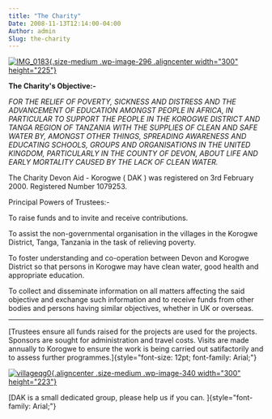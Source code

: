 ```yaml
---
title: "The Charity"
Date: 2008-11-13T12:14:00-04:00
Author: admin
Slug: the-charity
---
```


[![IMG_0183](http://167.99.46.106/wp-content/uploads/2013/07/IMG_0183-300x225.jpg){.size-medium .wp-image-296 .aligncenter width="300" height="225"}](http://167.99.46.106/wp-content/uploads/2013/07/IMG_0183.jpg)

**The Charity's Objective:-**

*FOR THE RELIEF OF POVERTY, SICKNESS AND DISTRESS AND THE ADVANCEMENT OF EDUCATION AMONGST PEOPLE IN AFRICA, IN PARTICULAR TO SUPPORT THE PEOPLE IN THE KOROGWE DISTRICT AND TANGA REGION OF TANZANIA WITH THE SUPPLIES OF CLEAN AND SAFE WATER BY, AMONGST OTHER THINGS, SPREADING AWARENESS AND EDUCATING SCHOOLS, GROUPS AND ORGANISATIONS IN THE UNITED KINGDOM, PARTICULARLY IN THE COUNTY OF DEVON, ABOUT LIFE AND EARLY MORTALITY CAUSED BY THE LACK OF CLEAN WATER.*

The Charity Devon Aid - Korogwe ( DAK ) was registered on 3rd February 2000. Registered Number 1079253.

Principal Powers of Trustees:-

To raise funds and to invite and receive contributions.

To assist the non-governmental organisation in the villages in the Korogwe District, Tanga, Tanzania in the task of relieving poverty.

To foster understanding and co-operation between Devon and Korogwe District so that persons in Korogwe may have clean water, good health and appropriate education.

To collect and disseminate information on all matters affecting the said objective and exchange such information and to receive funds from other bodies and persons having similar objectives, whether in UK or overseas.

------------------------------

[Trustees ensure all funds raised for the projects are used for the projects. Sponsors are sought for administration and travel costs. Visits are made annually to Korogwe to ensure the work is being carried out satifactorily and to assess further programmes.]{style="font-size: 12pt; font-family: Arial;"}

[![villageqg0](http://167.99.46.106/wp-content/uploads/2008/11/villageqg0-300x223.jpg){.aligncenter .size-medium .wp-image-340 width="300" height="223"}](http://167.99.46.106/wp-content/uploads/2008/11/villageqg0.jpg)

[DAK is a small dedicated group, please help us if you can. ]{style="font-family: Arial;"}
